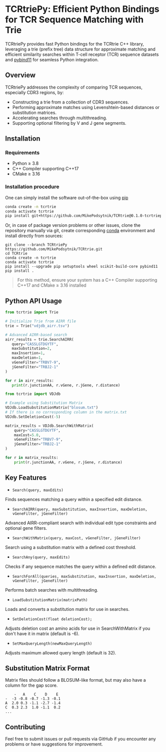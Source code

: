 # TCRtriePy: Efficient Python Bindings for TCR Sequence Matching with Trie

TCRtriePy provides fast Python bindings for the TCRtrie C++ library, leveraging a trie (prefix tree) data structure for approximate matching and efficient similarity searches within T-cell receptor (TCR) sequence datasets and [pybind11](https://github.com/pybind/pybind11) for seamless Python integration.
## Overview

TCRtriePy addresses the complexity of comparing TCR sequences, especially CDR3 regions, by:

* Constructing a trie from a collection of CDR3 sequences.
* Performing approximate matches using Levenshtein-based distances or substitution matrices.
* Accelerating searches through multithreading.
* Supporting optional filtering by V and J gene segments.

## Installation

### Requirements

* Python ≥ 3.8
* C++ Compiler supporting C++17
* CMake ≥ 3.16

### Installation procedure
One can simply install the software out-of-the-box using [pip](https://pypi.org/project/pip/)

```bash
conda create -n tcrtrie
conda activate tcrtrie
pip install git+https://github.com/MikePodsytnik/TCRtrie@0.1.0-tcrtriepy
```

Or, in case of package version problems or other issues, clone the repository manually via git, create
corresponding [conda](https://docs.conda.io/en/latest/) environment and install directly from sources:

```{bash}
git clone --branch TCRtriePy https://github.com/MikePodsytnik/TCRtrie.git
cd TCRtrie
conda create -n tcrtrie
conda activate tcrtrie
pip install --upgrade pip setuptools wheel scikit-build-core pybind11
pip install .
```

> For this method, ensure your system has a C++ Compiler supporting C++17 and CMake ≥ 3.16 installed


## Python API Usage

```python
from tcrtrie import Trie

# Initialize Trie from AIRR file
trie = Trie("vdjdb_airr.tsv")

# Advanced AIRR-based search
airr_results = trie.SearchAIRR(
   query="CASSLGTDGYTF",
   maxSubstitution=2,
   maxInsertion=1,
   maxDeletion=1,
   vGeneFilter="TRBV7-9",
   jGeneFilter="TRBJ2-1"
)

for r in airr_results:
   print(r.junctionAA, r.vGene, r.jGene, r.distance)
```
```python
from tcrtrie import VDJdb

# Example using Substitution Matrix
VDJdb.LoadSubstitutionMatrix("blosum.txt")
# If there is no corresponding column in the matrix.txt
VDJdb.SetDeletionCost(-5)

matrix_results = VDJdb.SearchWithMatrix(
    query="CASSLGTDGYTF",
    maxCost=5.0,
    vGeneFilter="TRBV7-9",
    jGeneFilter="TRBJ2-1"
)

for r in matrix_results:
    print(r.junctionAA, r.vGene, r.jGene, r.distance)
```

## Key Features

* `Search(query, maxEdits)`

Finds sequences matching a query within a specified edit distance.

* `SearchAIRR(query, maxSubstitution, maxInsertion, maxDeletion, vGeneFilter, jGeneFilter)`

Advanced AIRR-compliant search with individual edit type constraints and optional gene filters.

* `SearchWithMatrix(query, maxCost, vGeneFilter, jGeneFilter)`

Search using a substitution matrix with a defined cost threshold.

* `SearchAny(query, maxEdits)`

Checks if any sequence matches the query within a defined edit distance.

* `SearchForAll(queries, maxSubstitution, maxInsertion, maxDeletion, vGeneFilter, jGeneFilter)`

Performs batch searches with multithreading.

* `LoadSubstitutionMatrix(matrixPath)`

Loads and converts a substitution matrix for use in searches.

* `SetDeletionCost(float deletionCost);`

Adjusts deletion cost an amino acids for use in SearchWithMatrix if you don't have it in matrix (default is -6).

* `SetMaxQueryLength(newMaxQueryLength)`

Adjusts maximum allowed query length (default is 32).

## Substitution Matrix Format

Matrix files should follow a BLOSUM-like format, but may also have a column for the gap score.

```
    -   A    C    D    E
-  -3 -0.8 -0.7 -1.3 -0.1
A  2.0 0.3 -1.1 -2.7 -1.4
C  0.3 2.3  1.0 -1.1  0.2
...
```

## Contributing

Feel free to submit issues or pull requests via GitHub if you encounter any problems or have suggestions for improvement.
